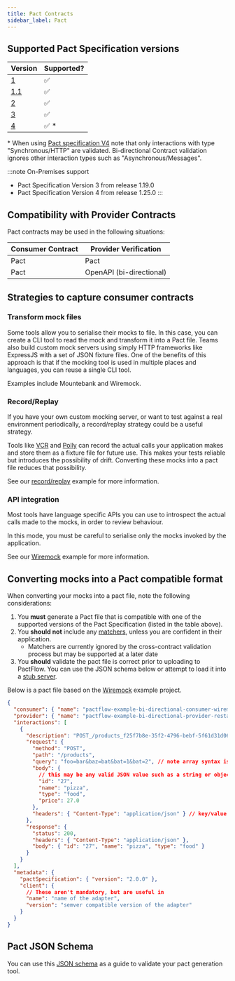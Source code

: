 ```yaml
---
title: Pact Contracts
sidebar_label: Pact
---
```


## Supported Pact Specification versions

| Version | Supported? |
| ------- | ---------- |
| [1](https://github.com/pact-foundation/pact-specification/tree/version-1)       | ✅         |
| [1.1](https://github.com/pact-foundation/pact-specification/tree/version-1.1)   | ✅         |
| [2](https://github.com/pact-foundation/pact-specification/tree/version-2)       | ✅         |
| [3](https://github.com/pact-foundation/pact-specification/tree/version-3)       | ✅         |
| [4](https://github.com/pact-foundation/pact-specification/tree/version-4)       | ✅ *       |

\* When using [Pact specification V4](https://github.com/pact-foundation/pact-specification/tree/version-4) note that only interactions with type "Synchronous/HTTP" are validated. Bi-directional Contract validation ignores other interaction types such as "Asynchronous/Messages".

:::note On-Premises support
* Pact Specification Version 3 from release 1.19.0
* Pact Specification Version 4 from release 1.25.0
:::
## Compatibility with Provider Contracts

Pact contracts may be used in the following situations:

| Consumer Contract | Provider Verification    |
| ----------------- | ------------------------ |
| Pact              | Pact                     |
| Pact              | OpenAPI (bi-directional) |

## Strategies to capture consumer contracts

### Transform mock files

Some tools allow you to serialise their mocks to file. In this case, you can create a CLI tool to read the mock and transform it into a Pact file.
Teams also build custom mock servers using simply HTTP frameworks like ExpressJS with a set of JSON fixture files.
One of the benefits of this approach is that if the mocking tool is used in multiple places and languages, you can reuse a single CLI tool.

Examples include Mountebank and Wiremock.

### Record/Replay

If you have your own custom mocking server, or want to test against a real environment periodically, a record/replay strategy could be a useful strategy.

Tools like [VCR](https://github.com/vcr/vcr) and [Polly](https://netflix.github.io/pollyjs) can record the actual calls your application makes and store them as a fixture file for future use.
This makes your tests reliable but introduces the possibility of drift. Converting these mocks into a pact file reduces that possibility.

See our [record/replay](/docs/examples/bi-directional/consumer/recordreplay) example for more information.

### API integration

Most tools have language specific APIs you can use to introspect the actual calls made to the mocks, in order to review behaviour.

In this mode, you must be careful to serialise only the mocks invoked by the application.

See our [Wiremock](/docs/examples/bi-directional/consumer/wiremock) example for more information.

## Converting mocks into a Pact compatible format

When converting your mocks into a pact file, note the following considerations:

1. You **must** generate a Pact file that is compatible with one of the supported versions of the Pact Specification (listed in the table above).
1. You **should not** include any [matchers](https://github.com/pact-foundation/pact-specification/tree/version-2/#matchers), unless you are confident in their application.
   - Matchers are currently ignored by the cross-contract validation process but may be supported at a later date
1. You **should** validate the pact file is correct prior to uploading to PactFlow. You can use the JSON schema below or attempt to load it into a [stub server](https://docs.pact.io/getting_started/stubs/).

Below is a pact file based on the [Wiremock](/docs/examples) example project.

```json
{
  "consumer": { "name": "pactflow-example-bi-directional-consumer-wiremock" }, // The name of the consumer application
  "provider": { "name": "pactflow-example-bi-directional-provider-restassured" }, // the name of the provider application
  "interactions": [
    {
      "description": "POST_/products_f25f7b8e-35f2-4796-bebf-5f61d31d06b3", // Ideally a human readable description of the scenario, if possible
      "request": {
        "method": "POST",
        "path": "/products",
        "query": "foo=bar&baz=bat&bat=1&bat=2", // note array syntax is not supported for multiple query params (i.e. the bat param)
        "body": {
          // this may be any valid JSON value such as a string or object
          "id": "27",
          "name": "pizza",
          "type": "food",
          "price": 27.0
        },
        "headers": { "Content-Type": "application/json" } // key/value pairs of expected headers
      },
      "response": {
        "status": 200,
        "headers": { "Content-Type": "application/json" },
        "body": { "id": "27", "name": "pizza", "type": "food" }
      }
    }
  ],
  "metadata": {
    "pactSpecification": { "version": "2.0.0" },
    "client": {
      // These aren't mandatory, but are useful in
      "name": "name of the adapter",
      "version": "semver compatible version of the adapter"
    }
  }
}
```

## Pact JSON Schema

You can use this [JSON schema](https://bitbucket.org/atlassian/pact-json-schema/src/master/schemas/v2/schema.json) as a guide to validate your pact generation tool.

